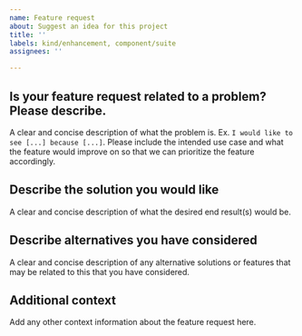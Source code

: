 ```yaml
---
name: Feature request
about: Suggest an idea for this project
title: ''
labels: kind/enhancement, component/suite
assignees: ''

---
```


## Is your feature request related to a problem? Please describe.

A clear and concise description of what the problem is. Ex. `I would like to see [...] because [...]`.
Please include the intended use case and what the feature would improve on so that we can prioritize
the feature accordingly.

## Describe the solution you would like

A clear and concise description of what the desired end result(s) would be.

## Describe alternatives you have considered

A clear and concise description of any alternative solutions or features that may be related to this that
you have considered.

## Additional context

Add any other context information about the feature request here.
